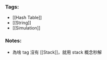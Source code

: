 ### Tags:
- [[Hash Table]]
- [[String]]
- [[Simulation]]
### Notes:
- 為啥 tag 沒有 [[Stack]]，就用 stack 概念秒解